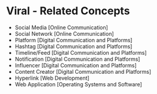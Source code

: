# Viral - Related Concepts

- Social Media [Online Communication]
- Social Network [Online Communication]
- Platform [Digital Communication and Platforms]
- Hashtag [Digital Communication and Platforms]
- Timeline/Feed [Digital Communication and Platforms]
- Notification [Digital Communication and Platforms]
- Influencer [Digital Communication and Platforms]
- Content Creator [Digital Communication and Platforms]
- Hyperlink [Web Development]
- Web Application [Operating Systems and Software]
